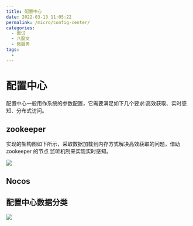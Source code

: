 ```yaml
---
title: 配置中心
date: 2022-03-13 11:05:22
permalink: /micro/config-center/
categories:
  - 面试
  - 八股文
  - 微服务
tags:
  - 
---
```

# 配置中心
配置中心一般用作系统的参数配置，它需要满足如下几个要求:高效获取、实时感知、分布式访问。

## zookeeper
实现的架构图如下所示，采取数据加载到内存方式解决高效获取的问题，借助 zookeeper 的节点 监听机制来实现实时感知。

![](https://cdn.jsdelivr.net/gh/janker0718/image_store/img/zk-config.png)

## Nocos

## 配置中心数据分类

![](https://cdn.jsdelivr.net/gh/janker0718/image_store/img/config-category.png)